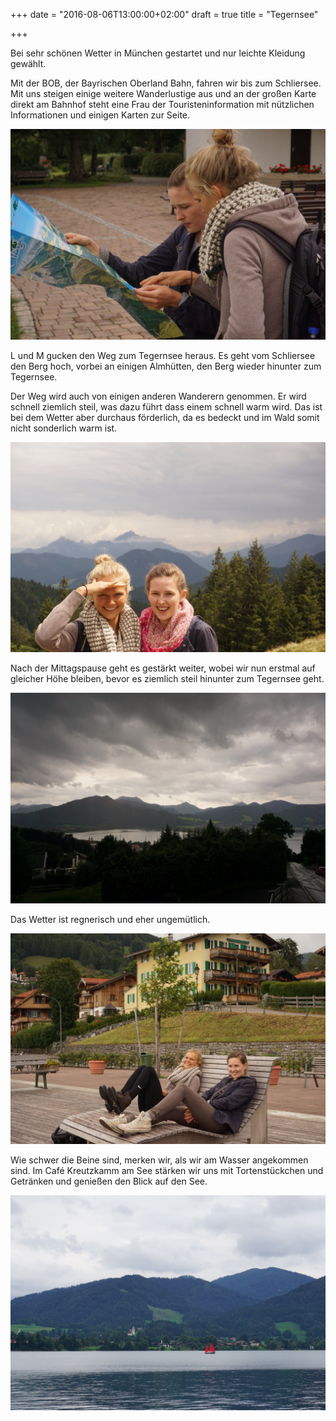 +++
date = "2016-08-06T13:00:00+02:00"
draft = true
title = "Tegernsee"

+++

Bei sehr schönen Wetter in München gestartet und nur leichte Kleidung gewählt. 

Mit der BOB, der Bayrischen Oberland Bahn, fahren wir bis zum Schliersee. 
Mit uns steigen einige weitere Wanderlustige aus und an der großen Karte direkt am Bahnhof steht eine Frau der Touristeninformation mit nützlichen Informationen und einigen Karten zur Seite. 

![Weg planen](/images/2016-08-06_01Weg-planen.jpg)

L und M gucken den Weg zum Tegernsee heraus. Es geht vom Schliersee den Berg hoch, vorbei an einigen Almhütten, den Berg wieder hinunter zum Tegernsee.

Der Weg wird auch von einigen anderen Wanderern genommen. Er wird schnell ziemlich steil, was dazu führt dass einem schnell warm wird. Das ist bei dem Wetter aber durchaus förderlich, da es bedeckt und im Wald somit nicht sonderlich warm ist.

![Bergpanorama](/images/2016-08-06_02Panorama.jpg)

Nach der Mittagspause geht es gestärkt weiter, wobei wir nun erstmal auf gleicher Höhe bleiben, bevor es ziemlich steil hinunter zum Tegernsee geht. 

![Bergpanorama](/images/2016-08-06_03Tegernsee.jpg)

Das Wetter ist regnerisch und eher ungemütlich.

![Entspannen am See](/images/2016-08-06_04Am-See.jpg)

Wie schwer die Beine sind, merken wir, als wir am Wasser angekommen sind. 
Im Café Kreutzkamm am See stärken wir uns mit Tortenstückchen und Getränken und genießen den Blick auf den See.

![Entspannen am See](/images/2016-08-06_05Boot-See.jpg)
